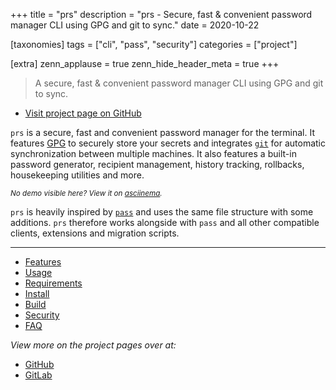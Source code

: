+++
title = "prs"
description = "prs - Secure, fast & convenient password manager CLI using GPG and git to sync."
date = 2020-10-22

[taxonomies]
tags = ["cli", "pass", "security"]
categories = ["project"]

[extra]
zenn_applause = true
zenn_hide_header_meta = true
+++

> A secure, fast & convenient password manager CLI using GPG and git to sync.

- [Visit project page on GitHub][github]

`prs` is a secure, fast and convenient password manager for the terminal. It
features [GPG][gnupg] to securely store your secrets and integrates [`git`][git]
for automatic synchronization between multiple machines. It also features a
built-in password generator, recipient management, history tracking, rollbacks,
housekeeping utilities and more.

<script id="asciicast-368611" src="https://asciinema.org/a/368611.js" async></script>
<small>_No demo visible here? View it on [asciinema][usage-demo-asciinema]._</small>

`prs` is heavily inspired by [`pass`][pass] and uses the same file structure
with some additions. `prs` therefore works alongside with `pass` and all other
compatible clients, extensions and migration scripts.

---

- [Features](https://github.com/timvisee/prs/#features)
- [Usage](https://github.com/timvisee/prs/#usage)
- [Requirements](https://github.com/timvisee/prs/#requirements)
- [Install](https://github.com/timvisee/prs/#install)
- [Build](https://github.com/timvisee/prs/#build)
- [Security](https://github.com/timvisee/prs/#security)
- [FAQ](https://github.com/timvisee/prs/#faq)

_View more on the project pages over at:_

- [GitHub][github]
- [GitLab][gitlab]

[github]: https://github.com/timvisee/prs
[gitlab]: https://gitlab.com/timvisee/prs
[usage-demo-asciinema]: https://asciinema.org/a/368611
[usage-demo-svg]: https://cdn.rawgit.com/timvisee/prs/4c5a95c9/res/demo.svg
[gnupg]: https://gnupg.org/
[git]: https://git-scm.com/
[pass]: https://www.passwordstore.org/
